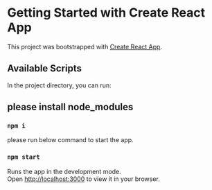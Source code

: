# Getting Started with Create React App

This project was bootstrapped with [Create React App](https://github.com/facebook/create-react-app).

## Available Scripts

In the project directory, you can run:

## please install node_modules

### `npm i`

please run below command to start the app. 

### `npm start`

Runs the app in the development mode.\
Open [http://localhost:3000](http://localhost:3000) to view it in your browser.

